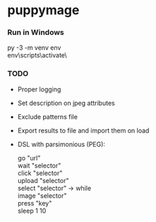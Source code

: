 # puppymage

### Run in Windows

py -3 -m venv env\
env\scripts\activate\

### TODO

 * Proper logging
 * Set description on jpeg attributes
 * Exclude patterns file
 * Export results to file and import them on load
 * DSL with parsimonious (PEG):

    go "url"\
    wait "selector"\
    click "selector"\
    upload "selector"\
    select "selector" -> while\
        image "selector"\
        press "key"\
        sleep 1 10
